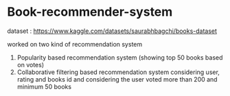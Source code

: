 # Book-recommender-system
dataset : https://www.kaggle.com/datasets/saurabhbagchi/books-dataset

worked on two kind of recommendation system
1. Popularity based recommendation system (showing top 50 books based on votes)
2. Collaborative filtering based recommendation system
considering user, rating and books id and considering the user voted more than 200 and minimum 50 books
